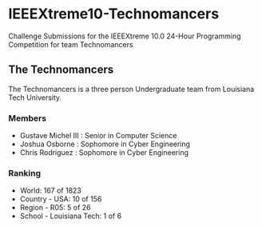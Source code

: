 # IEEEXtreme10-Technomancers
Challenge Submissions for the IEEEXtreme 10.0 24-Hour Programming Competition for team Technomancers

## The Technomancers
The Technomancers is a three person Undergraduate team from Louisiana Tech University.

### Members
* Gustave Michel III : Senior in Computer Science
* Joshua Osborne : Sophomore in Cyber Engineering
* Chris Rodriguez : Sophomore in Cyber Engineering

### Ranking
* World: 167 of 1823
* Country - USA: 10 of 156
* Region - R05: 5 of 26
* School - Louisiana Tech: 1 of 6
